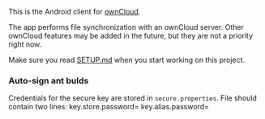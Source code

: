 This is the Android client for [ownCloud][0].

The app performs file synchronization with an ownCloud server. Other ownCloud features may be added in the future, but they are not a priority right now.

Make sure you read [SETUP.md][1] when you start working on this project.

### Auto-sign ant bulds
Credentials for the secure key are stored in `secure.properties`.
File should contain two lines:
	key.store.password=<KEY STORE PASSWORD>
	key.alias.password=<KEY ALIAS PASSWORD>

[0]: https://github.com/owncloud/core
[1]: https://raw.github.com/owncloud/android/master/SETUP.md
